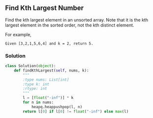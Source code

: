 ## Find Kth Largest Number

Find the kth largest element in an unsorted array. Note that it is the kth largest element in the sorted order, not the kth distinct element.

For example,
```
Given [3,2,1,5,6,4] and k = 2, return 5.
```

### Solution

```python
class Solution(object):
    def findKthLargest(self, nums, k):
        """
        :type nums: List[int]
        :type k: int
        :rtype: int
        """
        l = [float("-inf")] * k
        for n in nums:
            heapq.heappushpop(l, n)
        return l[0] if l[0] != float("-inf") else max(l)
```
